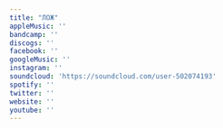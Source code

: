 ```yaml
---
title: "ЛОЖ"
appleMusic: ''
bandcamp: ''
discogs: ''
facebook: ''
googleMusic: ''
instagram: ''
soundcloud: 'https://soundcloud.com/user-502074193'
spotify: ''
twitter: ''
website: ''
youtube: ''
---
```


